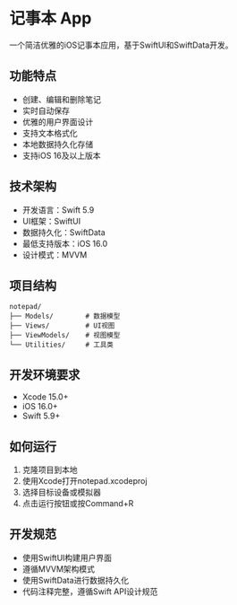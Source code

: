 # 记事本 App

一个简洁优雅的iOS记事本应用，基于SwiftUI和SwiftData开发。

## 功能特点

- 创建、编辑和删除笔记
- 实时自动保存
- 优雅的用户界面设计
- 支持文本格式化
- 本地数据持久化存储
- 支持iOS 16及以上版本

## 技术架构

- 开发语言：Swift 5.9
- UI框架：SwiftUI
- 数据持久化：SwiftData
- 最低支持版本：iOS 16.0
- 设计模式：MVVM

## 项目结构

```
notepad/
├── Models/        # 数据模型
├── Views/         # UI视图
├── ViewModels/    # 视图模型
└── Utilities/     # 工具类
```

## 开发环境要求

- Xcode 15.0+
- iOS 16.0+
- Swift 5.9+

## 如何运行

1. 克隆项目到本地
2. 使用Xcode打开notepad.xcodeproj
3. 选择目标设备或模拟器
4. 点击运行按钮或按Command+R

## 开发规范

- 使用SwiftUI构建用户界面
- 遵循MVVM架构模式
- 使用SwiftData进行数据持久化
- 代码注释完整，遵循Swift API设计规范